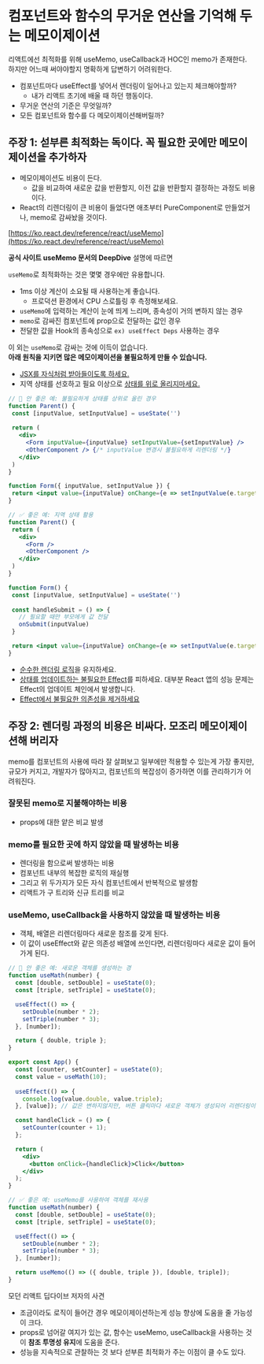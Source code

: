 # 컴포넌트와 함수의 무거운 연산을 기억해 두는 메모이제이션

리액트에선 최적화를 위해 useMemo, useCallback과 HOC인 memo가 존재한다.  
하지만 어느때 써야야할지 명확하게 답변하기 어려워한다.  

- 컴포넌트마다 useEffect를 넣어서 렌더링이 일어나고 있는지 체크해야할까?
  - 내가 리액트 초기에 배울 때 하던 행동이다.
- 무거운 연산의 기준은 무엇일까?
- 모든 컴포넌트와 함수를 다 메모이제이션해버릴까?

## 주장 1: 섣부른 최적화는 독이다. 꼭 필요한 곳에만 메모이제이션을 추가하자

- 메모이제이션도 비용이 든다.
  - 값을 비교하여 새로운 값을 반환할지, 이전 값을 반환할지 결정하는 과정도 비용이다.
- React의 리렌더링이 큰 비용이 들었다면 애초부터 PureComponent로 만들었거나, memo로 감싸놨을 것이다.

[https://ko.react.dev/reference/react/useMemo](https://ko.react.dev/reference/react/useMemo)

**공식 사이트 useMemo 문서의 DeepDive** 설명에 따르면

`useMemo`로 최적화하는 것은 몇몇 경우에만 유용합니다.

- 1ms 이상 계산이 소요될 때 사용하는게 좋습니다.
  - 프로덕션 환경에서 CPU 스로틀링 후 측정해보세요.
- `useMemo`에 입력하는 계산이 눈에 띄게 느리며, 종속성이 거의 변하지 않는 경우
- `memo`로 감싸진 컴포넌트에 prop으로 전달하는 값인 경우
- 전달한 값을 Hook의 종속성으로 `ex) useEffect Deps` 사용하는 경우

이 외는 `useMemo`로 감싸는 것에 이득이 없습니다.  
**아래 원칙을 지키면 많은 메모이제이션을 불필요하게 만들 수 있습니다.**

- [JSX를 자식처럼 받아들이도록 하세요.](https://ko.react.dev/learn/passing-props-to-a-component#passing-jsx-as-children)
- 지역 상태를 선호하고 필요 이상으로 [상태를 위로 올리지마세요.](https://ko.react.dev/learn/sharing-state-between-components)

```jsx
// 🚫 안 좋은 예: 불필요하게 상태를 상위로 올린 경우
function Parent() {
 const [inputValue, setInputValue] = useState('')
 
 return (
   <div>
     <Form inputValue={inputValue} setInputValue={setInputValue} />
     <OtherComponent /> {/* inputValue 변경시 불필요하게 리렌더링 */}
   </div>
 )
}

function Form({ inputValue, setInputValue }) {
 return <input value={inputValue} onChange={e => setInputValue(e.target.value)} />
}

// ✅ 좋은 예: 지역 상태 활용
function Parent() {
 return (
   <div>
     <Form />
     <OtherComponent />
   </div>
 )
}

function Form() {
 const [inputValue, setInputValue] = useState('')
 
 const handleSubmit = () => {
   // 필요할 때만 부모에게 값 전달
   onSubmit(inputValue)
 }

 return <input value={inputValue} onChange={e => setInputValue(e.target.value)} />
}
```

- [순수한 렌더링 로직](https://ko.react.dev/learn/keeping-components-pure)을 유지하세요.
- [상태를 업데이트하는 불필요한 Effect](https://ko.react.dev/learn/you-might-not-need-an-effect)를 피하세요. 대부분 React 앱의 성능 문제는 Effect의 업데이트 체인에서 발생합니다.
- [Effect에서 불필요한 의존성을 제거하세요](https://ko.react.dev/learn/removing-effect-dependencies)

## 주장 2: 렌더링 과정의 비용은 비싸다. 모조리 메모이제이션해 버리자

memo를 컴포넌트의 사용에 따라 잘 살펴보고 일부에만 적용할 수 있는게 가장 좋지만,  
규모가 커지고, 개발자가 많아지고, 컴포넌트의 복잡성이 증가하면 이를 관리하기가 어려워진다.

### 잘못된 memo로 지불해야하는 비용

- props에 대한 얕은 비교 발생

### memo를 필요한 곳에 하지 않았을 때 발생하는 비용

- 렌더링을 함으로써 발생하는 비용
- 컴포넌트 내부의 복잡한 로직의 재실행
- 그리고 위 두가지가 모든 자식 컴포넌트에서 반복적으로 발생함
- 리액트가 구 트리와 신규 트리를 비교

### useMemo, useCallback을 사용하지 않았을 때 발생하는 비용

- 객체, 배열은 리렌더링마다 새로운 참조를 갖게 된다.
- 이 값이 useEffect와 같은 의존성 배열에 쓰인다면, 리렌더링마다 새로운 값이 들어가게 된다.

```jsx
// 🚫 안 좋은 예: 새로운 객체를 생성하는 경
function useMath(number) {
  const [double, setDouble] = useState(0);
  const [triple, setTriple] = useState(0);

  useEffect(() => {
    setDouble(number * 2);
    setTriple(number * 3);
  }, [number]);

  return { double, triple };
}

export const App() {
  const [counter, setCounter] = useState(0);
  const value = useMath(10);
  
  useEffect(() => {
    console.log(value.double, value.triple);
  }, [value]); // 값은 변하지않지만, 버튼 클릭마다 새로운 객체가 생성되어 리렌더링이 발생한다.

  const handleClick = () => {
    setCounter(counter + 1);
  };

  return (
    <div>
      <button onClick={handleClick}>Click</button>
    </div>
  );
}

// ✅ 좋은 예: useMemo를 사용하여 객체를 재사용
function useMath(number) {
  const [double, setDouble] = useState(0);
  const [triple, setTriple] = useState(0);

  useEffect(() => {
    setDouble(number * 2);
    setTriple(number * 3);
  }, [number]);

  return useMemo(() => ({ double, triple }), [double, triple]);
}
```

모던 리액트 딥다이브 저자의 사견

- 조금이라도 로직이 들어간 경우 메모이제이션하는게 성능 향상에 도움을 줄 가능성이 크다.
- props로 넘어갈 여지가 있는 값, 함수는 useMemo, useCallback을 사용하는 것이 **참조 투명성 유지**에 도움을 준다.
- 성능을 지속적으로 관찰하는 것 보다 섣부른 최적화가 주는 이점이 클 수도 있다.
